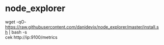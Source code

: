 # node_explorer 
 wget -qO- https://raw.githubusercontent.com/danidevix/node_explorer/master/install.sh  | bash -s <br>
cek http://ip:9100/metrics <br/>



